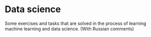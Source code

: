 # Data science
Some exercises and tasks that are solved in the process of learning machine learning and data science. (With Russian comments)
